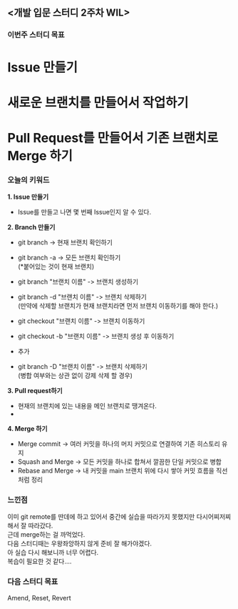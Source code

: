 ## <개발 입문 스터디 2주차 WIL>

### 이번주 스터디 목표
# Issue 만들기
# 새로운 브랜치를 만들어서 작업하기
# Pull Request를 만들어서 기존 브랜치로 Merge 하기

### 오늘의 키워드


**1. Issue 만들기**
- Issue를 만들고 나면 몇 번째 Issue인지 알 수 있다.

**2. Branch 만들기**
- git branch -> 현재 브랜치 확인하기
- git branch -a -> 모든 브랜치 확인하기  
(*붙어있는 것이 현재 브랜치)
- git branch "브랜치 이름" -> 브랜치 생성하기
- git branch -d "브랜치 이름" -> 브랜치 삭제하기  
(만약에 삭제할 브랜치가 현재 브랜치라면 먼저 브랜치 이동하기를 해야 한다.)
- git checkout "브랜치 이름" -> 브랜치 이동하기
- git checkout -b "브랜치 이름" -> 브랜치 생성 후 이동하기  
  
- 추가
- git branch -D "브랜치 이름" -> 브랜치 삭제하기  
(병합 여부와는 상관 없이 강제 삭제 할 경우)

**3. Pull request하기**
- 현재의 브랜치에 있는 내용을 메인 브랜치로 땡겨온다.
- 
**4. Merge 하기**
- Merge commit -> 여러 커밋을 하나의 머지 커밋으로 연결하여 기존 히스토리 유지
- Squash and Merge -> 모든 커밋을 하나로 합쳐서 깔끔한 단일 커밋으로 병합
- Rebase and Merge -> 내 커밋을 main 브랜치 위에 다시 쌓아 커밋 흐름을 직선처럼 정리

### 느낀점
이미 git remote를 딴데에 하고 있어서 중간에 실습을 따라가지 못했지만 다시어찌저찌해서 잘 따라갔다.   
근데 merge하는 걸 까먹었다.   
다음 스터디때는 우왕좌앙하지 않게 준비 잘 해가야겠다.  
아 실습 다시 해보니까 너무 어렵다.  
복습이 필요한 것 같다....  

### 다음 스터디 목표
Amend, Reset, Revert
